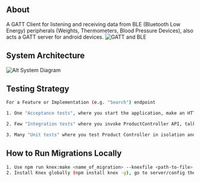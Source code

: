 ## About

A GATT Client for listening and receiving data from BLE (Bluetooth Low Energy) peripherals (Weights, Thermometers, Blood Pressure Devices), also acts a GATT server for android devices.
![GATT and BLE](https://learn.adafruit.com/introduction-to-bluetooth-low-energy/gatt)
## System Architecture

![Alt System Diagram](https://wellnessimagesdevelopment.s3.amazonaws.com/wellness-image/system_arch-v1.png)

## Testing Strategy

```sh
For a Feature or Implementation (e.g. "Search") endpoint

1. One "Acceptance tests", where you start the application, make an HTTP request to search for a given product name, and verify that expected products were returned. This verifies that all parts of the application are correctly wired together.

2. Few "Integration tests" where you invoke ProductController API, talk to a real database, and verify that the queries built by the controller work as expected by the database server.

3. Many "Unit tests" where you test Product Controller in isolation and verify that the controller handles all different situations, including error paths and edge cases.
```


## How to Run Migrations Locally

```sh
1. Use npm run knex:make <name_of_migration> --knexfile <path-to-file>
2. Install Knex globally (npm install knex -g), go to server/config then run knex:make <name_of_migration>

```
